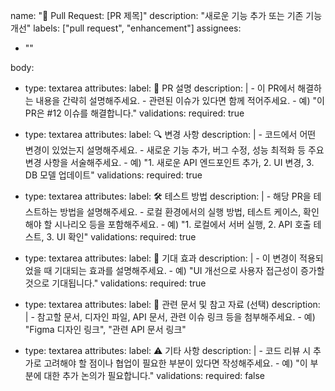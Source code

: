 name: "🚀 Pull Request: [PR 제목]"
description: "새로운 기능 추가 또는 기존 기능 개선"
labels: ["pull request", "enhancement"]
assignees:
  - ""

body:
  - type: textarea
    attributes:
      label: 📄 PR 설명
      description: |
        - 이 PR에서 해결하는 내용을 간략히 설명해주세요.
        - 관련된 이슈가 있다면 함께 적어주세요.
        - 예) "이 PR은 #12 이슈를 해결합니다."
    validations:
      required: true

  - type: textarea
    attributes:
      label: 🔍 변경 사항
      description: |
        - 코드에서 어떤 변경이 있었는지 설명해주세요.
        - 새로운 기능 추가, 버그 수정, 성능 최적화 등 주요 변경 사항을 서술해주세요.
        - 예) "1. 새로운 API 엔드포인트 추가, 2. UI 변경, 3. DB 모델 업데이트"
    validations:
      required: true

  - type: textarea
    attributes:
      label: 🛠 테스트 방법
      description: |
        - 해당 PR을 테스트하는 방법을 설명해주세요.
        - 로컬 환경에서의 실행 방법, 테스트 케이스, 확인해야 할 시나리오 등을 포함해주세요.
        - 예) "1. 로컬에서 서버 실행, 2. API 호출 테스트, 3. UI 확인"
    validations:
      required: true

  - type: textarea
    attributes:
      label: 🚀 기대 효과
      description: |
        - 이 변경이 적용되었을 때 기대되는 효과를 설명해주세요.
        - 예) "UI 개선으로 사용자 접근성이 증가할 것으로 기대됩니다."
    validations:
      required: true

  - type: textarea
    attributes:
      label: 📝 관련 문서 및 참고 자료 (선택)
      description: |
        - 참고할 문서, 디자인 파일, API 문서, 관련 이슈 링크 등을 첨부해주세요.
        - 예) "Figma 디자인 링크", "관련 API 문서 링크"

  - type: textarea
    attributes:
      label: ⚠️ 기타 사항
      description: |
        - 코드 리뷰 시 추가로 고려해야 할 점이나 협업이 필요한 부분이 있다면 작성해주세요.
        - 예) "이 부분에 대한 추가 논의가 필요합니다."
    validations:
      required: false